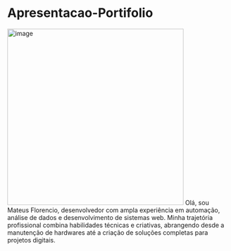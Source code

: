 # Apresentacao-Portifolio
<img src="https://github.com/user-attachments/assets/c2d027c6-f34c-44c0-96e1-a0c0bc7db52f" alt="image" width="400">
Olá, sou Mateus Florencio, desenvolvedor com ampla experiência em automação, análise de dados e desenvolvimento de sistemas web. Minha trajetória profissional combina habilidades técnicas e criativas, abrangendo desde a manutenção de hardwares até a criação de soluções completas para projetos digitais.
